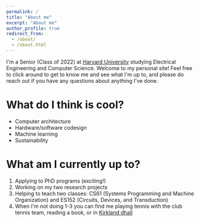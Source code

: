 ```yaml
---
permalink: /
title: "About me"
excerpt: "About me"
author_profile: true
redirect_from: 
  - /about/
  - /about.html
---
```


I'm a Senior (Class of 2022) at [Harvard University](https://www.harvard.edu/) studying Electrical Engineering and Computer Science. Welcome to my personal site! Feel free to click around to get to know me and see what I'm up to, and please do reach out if you have any questions about anything I've done.

What do I think is cool?
======
* Computer architecture
* Hardware/software codesign
* Machine learning
* Sustainability

What am I currently up to?
======
1. Applying to PhD programs (exciting!)
2. Working on my two research projects
3. Helping to teach two classes: CS61 (Systems Programming and Machine Organization) and ES152 (Circuits, Devices, and Transduction)
4. When I'm not doing 1-3 you can find me playing tennis with the club tennis team, reading a book, or in [Kirkland dhall](https://kirkland.harvard.edu/)
